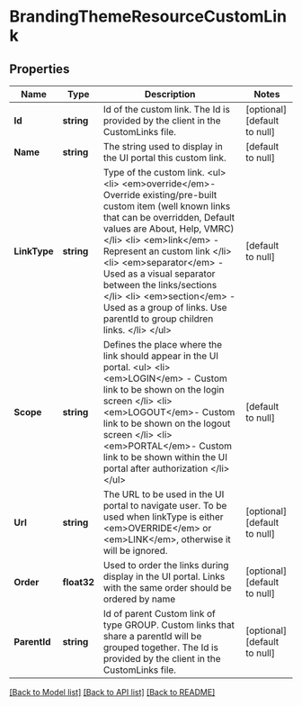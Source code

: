 # BrandingThemeResourceCustomLink

## Properties
Name | Type | Description | Notes
------------ | ------------- | ------------- | -------------
**Id** | **string** | Id of the custom link. The Id is provided by the client in the CustomLinks file.  | [optional] [default to null]
**Name** | **string** | The string used to display in the UI portal this custom link.  | [default to null]
**LinkType** | **string** | Type of the custom link. &lt;ul&gt;   &lt;li&gt;     &lt;em&gt;override&lt;/em&gt;- Override existing/pre-built custom item  (well known links that can be overridden, Default values are About, Help, VMRC)   &lt;/li&gt;   &lt;li&gt;     &lt;em&gt;link&lt;/em&gt; - Represent an custom link   &lt;/li&gt;   &lt;li&gt;     &lt;em&gt;separator&lt;/em&gt; - Used as a visual separator between the links/sections   &lt;/li&gt;   &lt;li&gt;     &lt;em&gt;section&lt;/em&gt; - Used as a group of links. Use parentId to group children links.   &lt;/li&gt; &lt;/ul&gt;  | [default to null]
**Scope** | **string** | Defines the place where the link should appear in the UI portal. &lt;ul&gt;   &lt;li&gt;     &lt;em&gt;LOGIN&lt;/em&gt; - Custom link to be shown on the login screen   &lt;/li&gt;   &lt;li&gt;     &lt;em&gt;LOGOUT&lt;/em&gt;- Custom link to be shown on the logout screen   &lt;/li&gt;   &lt;li&gt;     &lt;em&gt;PORTAL&lt;/em&gt;- Custom link to be shown within the UI portal after authorization   &lt;/li&gt; &lt;/ul&gt;  | [default to null]
**Url** | **string** | The URL to be used in the UI portal to navigate user. To be used when linkType is either &lt;em&gt;OVERRIDE&lt;/em&gt; or &lt;em&gt;LINK&lt;/em&gt;, otherwise it will be ignored.  | [optional] [default to null]
**Order** | **float32** | Used to order the links during display in the UI portal. Links with the same order should be ordered by name  | [optional] [default to null]
**ParentId** | **string** | Id of parent Custom link of type GROUP. Custom links that share a parentId will be grouped together. The Id is provided by the client in the CustomLinks file.  | [optional] [default to null]

[[Back to Model list]](../README.md#documentation-for-models) [[Back to API list]](../README.md#documentation-for-api-endpoints) [[Back to README]](../README.md)


